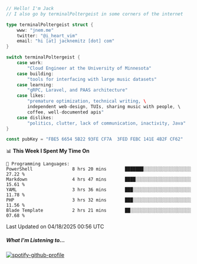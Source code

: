 ```go
// Hello! I'm Jack
// I also go by terminalPoltergeist in some corners of the internet

type terminalPoltergeist struct {
    www: "jnem.me"
    twitter: "@i_heart_vim"
    email: "hi [at] jacknemitz [dot] com"
}

switch terminalPoltergeist {
    case work:
        "Cloud Engineer at the University of Minnesota"
    case building:
        "tools for interfacing with large music datasets"
    case learning:
        "gRPC, Laravel, and PAAS architecture"
    case likes:
        "premature optimization, technical writing, \
        independent web-design, TUIs, sharing music with people, \
        coffee, well-documented apis"
    case dislikes:
        "politics, clutter, lack of communication, inactivity, Java"
}

const pubKey = "FBE5 6654 5B22 93FE CF7A  3FED FEBC 141E 4B2F CF62"
```

<!--START_SECTION:waka-->
📊 **This Week I Spent My Time On** 

```text
💬 Programming Languages: 
PowerShell               8 hrs 20 mins       ███████░░░░░░░░░░░░░░░░░░   27.22 % 
Markdown                 4 hrs 47 mins       ████░░░░░░░░░░░░░░░░░░░░░   15.61 % 
YAML                     3 hrs 36 mins       ███░░░░░░░░░░░░░░░░░░░░░░   11.78 % 
PHP                      3 hrs 32 mins       ███░░░░░░░░░░░░░░░░░░░░░░   11.56 % 
Blade Template           2 hrs 21 mins       ██░░░░░░░░░░░░░░░░░░░░░░░   07.68 % 
```


 Last Updated on 04/18/2025 00:56 UTC
<!--END_SECTION:waka-->

##### What I'm Listening to...

[![spotify-github-profile](https://jnem.me/listening-item?maxAge=2592000)](https://jnem.me/listening)
